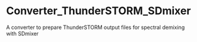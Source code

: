 # Converter_ThunderSTORM_SDmixer
A converter to prepare ThunderSTORM output files for spectral demixing with SDmixer
